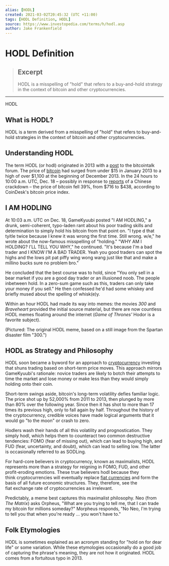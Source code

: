```yaml
---
alias: [HODL]
created: 2021-03-02T20:45:32 (UTC +11:00)
tags: [HODL Definition, HODL]
source: https://www.investopedia.com/terms/h/hodl.asp
author: Jake Frankenfield
---
```


# HODL Definition

> ## Excerpt
> HODL is a misspelling of "hold" that refers to a buy-and-hold strategy in the context of bitcoin and other cryptocurrencies.

---

HODL
## What is HODL?

HODL is a term derived from a misspelling of "hold" that refers to buy-and-hold strategies in the context of bitcoin and other cryptocurrencies.

## Understanding HODL

The term HODL (or hodl) originated in 2013 with a [post](https://bitcointalk.org/index.php?topic=375643.0) to the bitcointalk forum. The price of [bitcoin](https://www.investopedia.com/terms/b/bitcoin.asp) had surged from under $15 in January 2013 to a high of over $1,100 at the beginning of December 2013. In the 24 hours to 10:00 a.m. UTC, Dec. 18 – possibly in response to [reports](http://www.coindesk.com/china-bans-payment-companies-working-bitcoin-exchanges-sources-claim/) of a Chinese crackdown – the price of bitcoin fell 39%, from $716 to $438, according to CoinDesk's bitcoin price index.

## I AM HODLING

At 10:03 a.m. UTC on Dec. 18, GameKyuubi posted "I AM HODLING," a drunk, semi-coherent, typo-laden rant about his poor trading skills and determination to simply hold his bitcoin from that point on. "I type d that tyitle twice because I knew it was wrong the first time. Still wrong. w/e," he wrote about the now-famous misspelling of "holding." "WHY AM I HOLDING? I'LL TELL YOU WHY," he continued. "It's because I'm a bad trader and I KNOW I'M A BAD TRADER. Yeah you good traders can spot the highs and the lows pit pat piffy wing wong wang just like that and make a millino bucks sure no problem bro."

He concluded that the best course was to hold, since "You only sell in a bear market if you are a good day trader or an illusioned noob. The people inbetween hold. In a zero-sum game such as this, traders can only take your money if you sell." He then confessed he'd had some whiskey and briefly mused about the spelling of whisk(e)y. 

Within an hour HODL had made its way into memes: the movies _300_ and _Braveheart_ provided the initial source material, but there are now countless HODL memes floating around the internet (_Game of Thrones'_ Hodor is a favorite subject).

(Pictured: The original HODL meme, based on a still image from the Spartan disaster film "300.")

## HODL as Strategy and Philosophy

HODL soon became a byword for an approach to [cryptocurrency](https://www.investopedia.com/terms/c/cryptocurrency.asp) investing that shuns trading based on short-term price moves. This approach mirrors GameKyuubi's rationale: novice traders are likely to botch their attempts to time the market and lose money or make less than they would simply holding onto their coin.

Short-term swings aside, bitcoin's long-term volatility defies familiar logic. The price shot up by 52,000% from 2011 to 2013, then plunged by more than 80% over the following year. Since then it has shot to more than 17 times its previous high, only to fall again by half. Throughout the history of the cryptocurrency, credible voices have made logical arguments that it would go "to the moon" or crash to zero.

Hodlers wash their hands of all this volatility and prognostication. They simply hodl, which helps them to counteract two common destructive tendencies: FOMO (fear of missing out), which can lead to buying high, and FUD (fear, uncertainty, and doubt), which can lead to selling low. The latter is occasionally referred to as SODLing. 

For hard-core believers in cryptocurrency, known as maximalists, HODL represents more than a strategy for reigning in FOMO, FUD, and other profit-eroding emotions. These true believers hodl because they think cryptocurrencies will eventually replace [fiat currencies](https://www.investopedia.com/terms/f/fiatmoney.asp) and form the basis of all future economic structures. They, therefore, see the fiat exchange rate of cryptocurrencies as irrelevant.

Predictably, a meme best captures this maximalist philosophy. Neo (from _The Matrix_) asks Orpheus, "What are you trying to tell me, that I can trade my bitcoin for millions someday?" Morpheus responds, "No Neo, I'm trying to tell you that when you're ready … you won't have to."

## Folk Etymologies

HODL is sometimes explained as an acronym standing for "hold on for dear life" or some variation. While these etymologies occasionally do a good job of capturing the phrase's meaning, they are not how it originated. HODL comes from a fortuitous typo in 2013.
